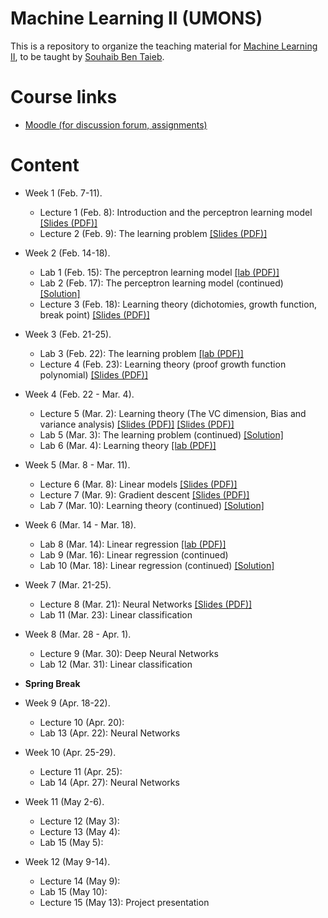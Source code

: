 # Machine Learning II (UMONS)

This is a repository to organize the teaching material for [Machine Learning II](http://applications.umons.ac.be/web/fr/pde/2021-2022/aa/S-INFO-075.htm), to be taught by [Souhaib Ben Taieb](http://www.souhaib-bentaieb.com).

# Course links

- [Moodle (for discussion forum, assignments)](https://moodle.umons.ac.be/course/view.php?id=2786s)


# Content

- Week 1 (Feb. 7-11). 
  - Lecture 1 (Feb. 8): Introduction and the perceptron learning model [[Slides (PDF)]](./slides/1-bda-perceptron.pdf)
  - Lecture 2 (Feb. 9): The learning problem [[Slides (PDF)]](./slides/2-bda-learning-1.pdf)

- Week 2 (Feb. 14-18). 
  - Lab 1 (Feb. 15): The perceptron learning model [[lab (PDF)]](./labs/The_perceptron_learning_model.pdf)
  - Lab 2 (Feb. 17): The perceptron learning model (continued) [[Solution]](https://colab.research.google.com/drive/1_-ZwYVt2FbRdqgHzJQNyWAUn-vOt_ODl?usp=sharing)
  - Lecture 3 (Feb. 18): Learning theory (dichotomies, growth function, break point) [[Slides (PDF)]](./slides/2-bda-learning-2.pdf) 

- Week 3 (Feb. 21-25).
  - Lab 3 (Feb. 22): The learning problem [[lab (PDF)]](./labs/The_learning_problem.pdf)
  - Lecture 4 (Feb. 23): Learning theory  (proof growth function polynomial) [[Slides (PDF)]](./slides/2-bda-learning-3.pdf) 


- Week 4 (Feb. 22 - Mar. 4).
  - Lecture 5 (Mar. 2): Learning theory  (The VC dimension, Bias and variance analysis) [[Slides (PDF)]](./slides/2-bda-learning-4.pdf)  [[Slides (PDF)]](./slides/2-bda-learning-5.pdf) 
  - Lab 5 (Mar. 3): The learning problem (continued) [[Solution]](https://colab.research.google.com/drive/1cZQa1a-ofAFstVA7nfXjvIHnHSLSpqix?usp=sharing)
  - Lab 6 (Mar. 4): Learning theory [[lab (PDF)]](./labs/Learning_theory.pdf)

- Week 5 (Mar. 8 - Mar. 11).
  - Lecture 6 (Mar. 8): Linear models [[Slides (PDF)]](./slides/3-linear-model.pdf) 
  - Lecture 7 (Mar. 9): Gradient descent [[Slides (PDF)]](./slides/4-gradient-descent.pdf)  
  - Lab 7 (Mar. 10): Learning theory (continued) [[Solution]](./labs/Learning_theory_solution.pdf)

- Week 6 (Mar. 14 - Mar. 18).
  - Lab 8 (Mar. 14): Linear regression [[lab (PDF)]](./labs/Linear_regression.pdf)
  - Lab 9 (Mar. 16): Linear regression (continued)
  - Lab 10 (Mar. 18): Linear regression (continued) [[Solution]](./labs/Linear_regression_solution.pdf)

- Week 7 (Mar. 21-25).
  - Lecture 8 (Mar. 21): Neural Networks [[Slides (PDF)]](./slides/5-neural-networks.pdf)  
  - Lab 11 (Mar. 23): Linear classification

- Week 8 (Mar. 28 - Apr. 1).
  - Lecture 9 (Mar. 30): Deep Neural Networks
  - Lab 12 (Mar. 31):  Linear classification

- **Spring Break**

- Week 9 (Apr. 18-22).
  - Lecture 10 (Apr. 20): 
  - Lab 13 (Apr. 22): Neural Networks

- Week 10 (Apr. 25-29).
  - Lecture 11 (Apr. 25): 
  - Lab 14 (Apr. 27): Neural Networks

- Week 11 (May 2-6).
  - Lecture 12 (May 3): 
  - Lecture 13 (May 4): 
  - Lab 15 (May 5): 

- Week 12 (May 9-14).
  - Lecture 14 (May 9): 
  - Lab 15 (May 10): 
  - Lecture 15 (May 13): Project presentation



